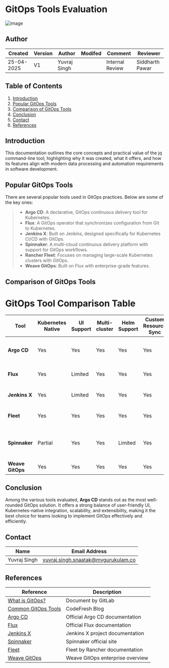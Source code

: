

# GitOps Tools Evaluation

![image](https://github.com/user-attachments/assets/ae393b89-9659-4d8e-aa09-6fda19909b68)


## **Author**
| Created     | Version | Author        | Modifed | Comment           | Reviewer         |
|-------------|---------|---------------|-------|------------|------------------|
| 25-04-2025  | V1      | Yuvraj Singh |  | Internal Review   | Siddharth Pawar  |
## **Table of Contents**
1. [Introduction](#introduction)
2. [Popular GitOps Tools](#popular-gitops-tools)
3. [Comparison of GitOps Tools](#comparison-of-gitops-tools)
4. [Conclusion](#conclusion)
5. [Contact](#contact)
6. [References](#references)


## Introduction

This documentation outlines the core concepts and practical value of the jq command-line tool, highlighting why it was created, what it offers, and how its features align with modern data processing and automation requirements in software development.

## Popular GitOps Tools

There are several popular tools used in GitOps practices. Below are some of the key ones:

> - **Argo CD**: A declarative, GitOps continuous delivery tool for Kubernetes.
> - **Flux**: A GitOps operator that synchronizes configuration from Git to Kubernetes.
> - **Jenkins X**: Built on Jenkins, designed specifically for Kubernetes CI/CD with GitOps.
> - **Spinnaker**: A multi-cloud continuous delivery platform with support for GitOps workflows.
> - **Rancher Fleet**: Focuses on managing large-scale Kubernetes clusters with GitOps.
> - **Weave GitOps**: Built on Flux with enterprise-grade features.

## Comparison of GitOps Tools

# GitOps Tool Comparison Table

| Tool            | Kubernetes Native | UI Support | Multi-cluster | Helm Support | Custom Resource Sync | Sync Policy       | Integration              | Scalability     | Ease of Use                   | Installation         | Pricing                    | Best For                        |
|-----------------|-------------------|------------|----------------|---------------|-----------------------|-------------------|---------------------------|------------------|--------------------------------|------------------------|-----------------------------|----------------------------------|
| **Argo CD**     | Yes               | Yes        | Yes            | Yes           | Yes                   | Manual or auto    | Kubernetes-native         | High             | User-friendly GUI             | Moderate complexity   | Open-source & paid options | Enterprises needing GUI         |
| **Flux**        | Yes               | Limited    | Yes            | Yes           | Yes                   | Fully automatic   | Kubernetes-native         | High             | Lightweight CLI               | Simple setup          | Fully open-source           | Lightweight users               |
| **Jenkins X**   | Yes               | Limited    | Yes            | Yes           | Yes                   | Configurable      | For Kubernetes            | Moderate         | Moderate complexity           | Complex               | Fully open-source           | CI/CD for Kubernetes            |
| **Fleet**       | Yes               | Yes        | Yes            | Yes           | Yes                   | Fully automatic   | Focused on clusters       | Very High        | GUI & CLI options             | Moderate setup         | Fully open-source           | Multi-cluster setups            |
| **Spinnaker**   | Partial           | Yes        | Yes            | Limited       | Yes                   | Configurable      | Multi-cloud flexibility   | High             | GUI-based, steep learning curve | High complexity       | Free & enterprise           | Large organizations             |
| **Weave GitOps**| Yes               | Yes        | Yes            | Yes           | Yes                   | —                 | —                         | High             | Easy                           | —                     | —                           | —                                |


## Conclusion

Among the various tools evaluated, **Argo CD** stands out as the most well-rounded GitOps solution. It offers a strong balance of user-friendly UI, Kubernetes-native integration, scalability, and extensibility, making it the best choice for teams looking to implement GitOps effectively and efficiently.

## Contact
| Name         | Email Address                                 |
|--------------|-----------------------------------------------|
| Yuvraj Singh | yuvraj.singh.snaatak@mygurukulam.co           |

## References

| Reference | Description |
|----------|-------------|
|[What is GitOps?](https://about.gitlab.com/topics/gitops/)| Document by GitLab |
|[Common GitOps Tools](https://codefresh.io/learn/gitops/gitops-tools-6-tools-you-need-to-know/)| CodeFresh Blog |
| [Argo CD](https://argo-cd.readthedocs.io/en/stable/) | Official Argo CD documentation |
| [Flux](https://fluxcd.io/) | Official Flux documentation |
| [Jenkins X](https://www.jenkins.io/projects/jenkins-x/) | Jenkins X project documentation |
| [Spinnaker](https://spinnaker.io/) | Spinnaker official site |
| [Fleet](https://fleet.rancher.io/) | Fleet by Rancher documentation |
| [Weave GitOps](https://www.weave.works/product/gitops/) | Weave GitOps enterprise overview |
